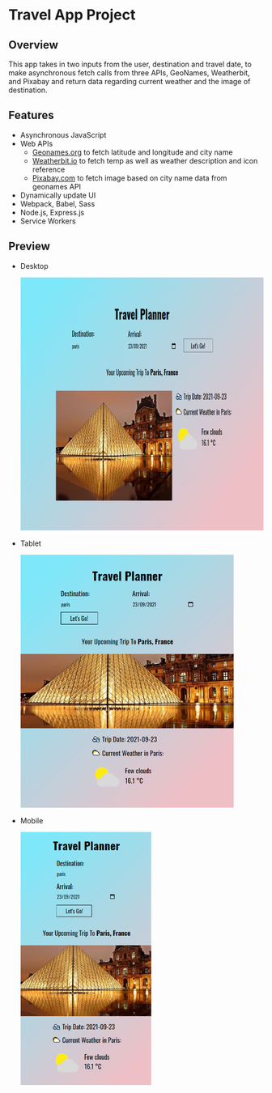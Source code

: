 # Travel App Project

## Overview

This app takes in two inputs from the user, destination and travel date, to make asynchronous fetch calls from three APIs, GeoNames, Weatherbit, and Pixabay and return data regarding current weather and the image of destination.

## Features

- Asynchronous JavaScript
- Web APIs
  - <a href="Geonames.org" target="_blank">Geonames.org</a> to fetch latitude and longitude and city name
  - <a href="Weatherbit.io" target="_blank">Weatherbit.io</a> to fetch temp as well as weather description and icon reference
  - <a href="https://pixabay.com/" target="_blank">Pixabay.com</a> to fetch image based on city name data from geonames API
- Dynamically update UI
- Webpack, Babel, Sass
- Node.js, Express.js
- Service Workers

## Preview

- Desktop

  <img src="/img/preview-desktop.png" height="500px">

- Tablet

  <img src="/img/preview-tablet.png" height="500px">

- Mobile

  <img src="/img/preview-mobile.png" height="500px">
